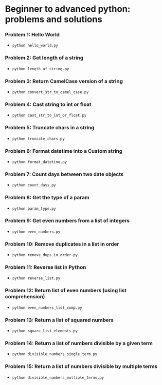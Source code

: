 # Beginner to advanced python: problems and solutions

### Problem 1: Hello World
- `python hello_world.py`

### Problem 2: Get length of a string
- `python length_of_string.py`

### Problem 3: Return CamelCase version of a string
- `python convert_str_to_camel_case.py`

### Problem 4: Cast string to int or float
- `python cast_str_to_int_or_float.py`

### Problem 5: Truncate chars in a string
- `python truncate_chars.py`

### Problem 6: Format datetime into a Custom string
- `python format_datetime.py`

### Problem 7: Count days between two date objects
- `python count_days.py`

### Problem 8: Get the type of a param
- `python param_type.py`

### Problem 9: Get even numbers from a list of integers
- `python even_numbers.py`

### Problem 10: Remove duplicates in a list in order
- `python remove_dups_in_order.py`

### Problem 11: Reverse list in Python
- `python reverse_list.py`

### Problem 12: Return list of even numbers (using list comprehension)
- `python even_numbers_list_comp.py`

### Problem 13: Return a list of squared numbers
- `python square_list_elements.py`

### Problem 14: Return a list of numbers divisible by a given term
- `python divisible_numbers_single_term.py`

### Problem 15: Return a list of numbers divisible by multiple terms
- `python divisible_numbers_multiple_terms.py`
